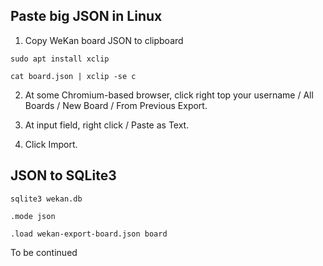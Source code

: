 ## Paste big JSON in Linux

1. Copy WeKan board JSON to clipboard

```
sudo apt install xclip

cat board.json | xclip -se c
```
2. At some Chromium-based browser, click right top your username / All Boards / New Board / From Previous Export.

3. At input field, right click / Paste as Text.

4. Click Import.

## JSON to SQLite3

```
sqlite3 wekan.db

.mode json

.load wekan-export-board.json board
```

To be continued